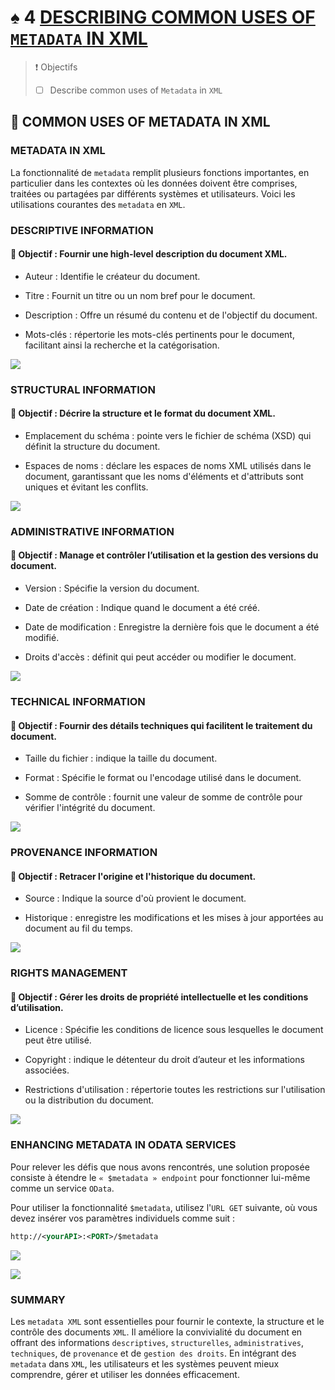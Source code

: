 # ♠ 4 [DESCRIBING COMMON USES OF `METADATA` IN XML](https://learning.sap.com/learning-journeys/developing-with-sap-integration-suite/describing-common-uses-of-``metadata``-in-xml)

> :exclamation: Objectifs
>
> - [ ] Describe common uses of `Metadata` in `XML`

## :closed_book: COMMON USES OF METADATA IN XML

### METADATA IN XML

La fonctionnalité de `metadata` remplit plusieurs fonctions importantes, en particulier dans les contextes où les données doivent être comprises, traitées ou partagées par différents systèmes et utilisateurs. Voici les utilisations courantes des `metadata` en `XML`.

### DESCRIPTIVE INFORMATION

#### :small_red_triangle_down: Objectif : Fournir une high-level description du document XML.

- Auteur : Identifie le créateur du document.

- Titre : Fournit un titre ou un nom bref pour le document.

- Description : Offre un résumé du contenu et de l'objectif du document.

- Mots-clés : répertorie les mots-clés pertinents pour le document, facilitant ainsi la recherche et la catégorisation.

![](./RESSOURCES/descriptive_information_exam.png)

### STRUCTURAL INFORMATION

#### :small_red_triangle_down: Objectif : Décrire la structure et le format du document XML.

- Emplacement du schéma : pointe vers le fichier de schéma (XSD) qui définit la structure du document.

- Espaces de noms : déclare les espaces de noms XML utilisés dans le document, garantissant que les noms d'éléments et d'attributs sont uniques et évitant les conflits.

![](./RESSOURCES/structural_information_example.png)

### ADMINISTRATIVE INFORMATION

#### :small_red_triangle_down: Objectif : Manage et contrôler l’utilisation et la gestion des versions du document.

- Version : Spécifie la version du document.

- Date de création : Indique quand le document a été créé.

- Date de modification : Enregistre la dernière fois que le document a été modifié.

- Droits d'accès : définit qui peut accéder ou modifier le document.

![](./RESSOURCES/admin_information_exam.png)

### TECHNICAL INFORMATION

#### :small_red_triangle_down: Objectif : Fournir des détails techniques qui facilitent le traitement du document.

- Taille du fichier : indique la taille du document.

- Format : Spécifie le format ou l'encodage utilisé dans le document.

- Somme de contrôle : fournit une valeur de somme de contrôle pour vérifier l'intégrité du document.

![](./RESSOURCES/technical_information_example.png)

### PROVENANCE INFORMATION

#### :small_red_triangle_down: Objectif : Retracer l'origine et l'historique du document.

- Source : Indique la source d'où provient le document.

- Historique : enregistre les modifications et les mises à jour apportées au document au fil du temps.

![](./RESSOURCES/provenance_information_example.png)

### RIGHTS MANAGEMENT

#### :small_red_triangle_down: Objectif : Gérer les droits de propriété intellectuelle et les conditions d’utilisation.

- Licence : Spécifie les conditions de licence sous lesquelles le document peut être utilisé.

- Copyright : indique le détenteur du droit d’auteur et les informations associées.

- Restrictions d'utilisation : répertorie toutes les restrictions sur l'utilisation ou la distribution du document.

![](./RESSOURCES/rights_management_example.png)

### ENHANCING METADATA IN ODATA SERVICES

Pour relever les défis que nous avons rencontrés, une solution proposée consiste à étendre le `« $metadata » endpoint` pour fonctionner lui-même comme un service `OData`.

Pour utiliser la fonctionnalité `$metadata`, utilisez l'`URL GET` suivante, où vous devez insérer vos paramètres individuels comme suit :

```xml
http://<yourAPI>:<PORT>/$metadata
```

![](./RESSOURCES/gwsample_xml_sample.png)

![](./RESSOURCES/``metadata``_from_gwsample.png)

### SUMMARY

Les `metadata XML` sont essentielles pour fournir le contexte, la structure et le contrôle des documents `XML`. Il améliore la convivialité du document en offrant des informations `descriptives`, `structurelles`, `administratives`, `techniques`, de `provenance` et de `gestion des droits`. En intégrant des `metadata` dans `XML`, les utilisateurs et les systèmes peuvent mieux comprendre, gérer et utiliser les données efficacement.
